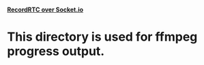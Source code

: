 #### [RecordRTC over Socket.io](https://github.com/muaz-khan/WebRTC-Experiment/tree/master/RecordRTC/RecordRTC-over-Socketio)

# This directory is used for ffmpeg progress output.
